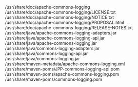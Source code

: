 /usr/share/doc/apache-commons-logging  
/usr/share/doc/apache-commons-logging/LICENSE.txt  
/usr/share/doc/apache-commons-logging/NOTICE.txt  
/usr/share/doc/apache-commons-logging/PROPOSAL.html  
/usr/share/doc/apache-commons-logging/RELEASE-NOTES.txt  
/usr/share/java/apache-commons-logging-adapters.jar  
/usr/share/java/apache-commons-logging-api.jar  
/usr/share/java/apache-commons-logging.jar  
/usr/share/java/commons-logging-adapters.jar  
/usr/share/java/commons-logging-api.jar  
/usr/share/java/commons-logging.jar  
/usr/share/maven-metadata/apache-commons-logging.xml  
/usr/share/maven-poms/JPP-commons-logging-api.pom  
/usr/share/maven-poms/apache-commons-logging.pom  
/usr/share/maven-poms/commons-logging.pom  
